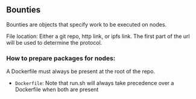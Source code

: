 ## Bounties

Bounties are objects that specify work to be executed on nodes. 

File location: Either a git repo, http link, or ipfs link. The first part of the url will be used to determine the protocol.

### How to prepare packages for nodes:

A Dockerfile must always be present at the root of the repo.
* `Dockerfile`: Note that run.sh will always take precedence over a Dockerfile when both are present